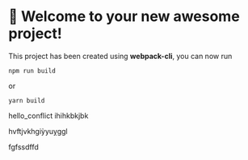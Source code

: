 # 🚀 Welcome to your new awesome project!

This project has been created using **webpack-cli**, you can now run

```
npm run build
```

or

```
yarn build
```

hello_conflict
ihihkbkjbk

hvftjvkhgiỳyuỵggl

fgfssdffd